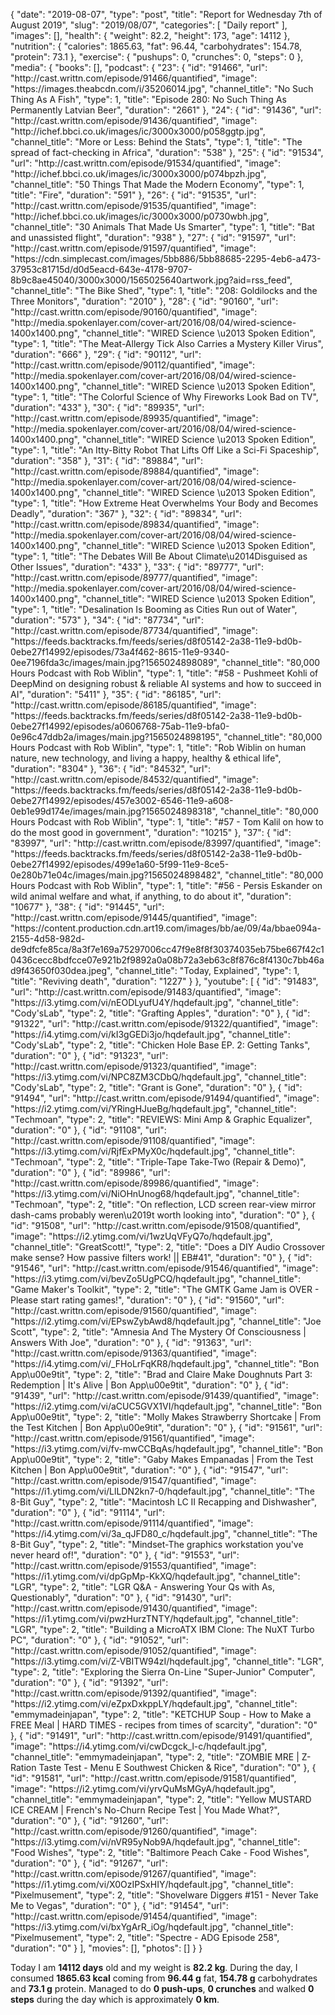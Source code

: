 {
    "date": "2019-08-07",
    "type": "post",
    "title": "Report for Wednesday 7th of August 2019",
    "slug": "2019\/08\/07",
    "categories": [
        "Daily report"
    ],
    "images": [],
    "health": {
        "weight": 82.2,
        "height": 173,
        "age": 14112
    },
    "nutrition": {
        "calories": 1865.63,
        "fat": 96.44,
        "carbohydrates": 154.78,
        "protein": 73.1
    },
    "exercise": {
        "pushups": 0,
        "crunches": 0,
        "steps": 0
    },
    "media": {
        "books": [],
        "podcast": {
            "23": {
                "id": "91466",
                "url": "http:\/\/cast.writtn.com\/episode\/91466\/quantified",
                "image": "https:\/\/images.theabcdn.com\/i\/35206014.jpg",
                "channel_title": "No Such Thing As A Fish",
                "type": 1,
                "title": "Episode 280: No Such Thing As Permanently Latvian Beer",
                "duration": "2661"
            },
            "24": {
                "id": "91436",
                "url": "http:\/\/cast.writtn.com\/episode\/91436\/quantified",
                "image": "http:\/\/ichef.bbci.co.uk\/images\/ic\/3000x3000\/p058ggtp.jpg",
                "channel_title": "More or Less: Behind the Stats",
                "type": 1,
                "title": "The spread of fact-checking in Africa",
                "duration": "538"
            },
            "25": {
                "id": "91534",
                "url": "http:\/\/cast.writtn.com\/episode\/91534\/quantified",
                "image": "http:\/\/ichef.bbci.co.uk\/images\/ic\/3000x3000\/p074bpzh.jpg",
                "channel_title": "50 Things That Made the Modern Economy",
                "type": 1,
                "title": "Fire",
                "duration": "591"
            },
            "26": {
                "id": "91535",
                "url": "http:\/\/cast.writtn.com\/episode\/91535\/quantified",
                "image": "http:\/\/ichef.bbci.co.uk\/images\/ic\/3000x3000\/p0730wbh.jpg",
                "channel_title": "30 Animals That Made Us Smarter",
                "type": 1,
                "title": "Bat and unassisted flight",
                "duration": "938"
            },
            "27": {
                "id": "91597",
                "url": "http:\/\/cast.writtn.com\/episode\/91597\/quantified",
                "image": "https:\/\/cdn.simplecast.com\/images\/5bb886\/5bb88685-2295-4eb6-a473-37953c81715d\/d0d5eacd-643e-4178-9707-8b9c8ae45040\/3000x3000\/1565025640artwork.jpg?aid=rss_feed",
                "channel_title": "The Bike Shed",
                "type": 1,
                "title": "208: Goldilocks and the Three Monitors",
                "duration": "2010"
            },
            "28": {
                "id": "90160",
                "url": "http:\/\/cast.writtn.com\/episode\/90160\/quantified",
                "image": "http:\/\/media.spokenlayer.com\/cover-art\/2016\/08\/04\/wired-science-1400x1400.png",
                "channel_title": "WIRED Science \u2013 Spoken Edition",
                "type": 1,
                "title": "The Meat-Allergy Tick Also Carries a Mystery Killer Virus",
                "duration": "666"
            },
            "29": {
                "id": "90112",
                "url": "http:\/\/cast.writtn.com\/episode\/90112\/quantified",
                "image": "http:\/\/media.spokenlayer.com\/cover-art\/2016\/08\/04\/wired-science-1400x1400.png",
                "channel_title": "WIRED Science \u2013 Spoken Edition",
                "type": 1,
                "title": "The Colorful Science of Why Fireworks Look Bad on TV",
                "duration": "433"
            },
            "30": {
                "id": "89935",
                "url": "http:\/\/cast.writtn.com\/episode\/89935\/quantified",
                "image": "http:\/\/media.spokenlayer.com\/cover-art\/2016\/08\/04\/wired-science-1400x1400.png",
                "channel_title": "WIRED Science \u2013 Spoken Edition",
                "type": 1,
                "title": "An Itty-Bitty Robot That Lifts Off Like a Sci-Fi Spaceship",
                "duration": "358"
            },
            "31": {
                "id": "89884",
                "url": "http:\/\/cast.writtn.com\/episode\/89884\/quantified",
                "image": "http:\/\/media.spokenlayer.com\/cover-art\/2016\/08\/04\/wired-science-1400x1400.png",
                "channel_title": "WIRED Science \u2013 Spoken Edition",
                "type": 1,
                "title": "How Extreme Heat Overwhelms Your Body and Becomes Deadly",
                "duration": "367"
            },
            "32": {
                "id": "89834",
                "url": "http:\/\/cast.writtn.com\/episode\/89834\/quantified",
                "image": "http:\/\/media.spokenlayer.com\/cover-art\/2016\/08\/04\/wired-science-1400x1400.png",
                "channel_title": "WIRED Science \u2013 Spoken Edition",
                "type": 1,
                "title": "The Debates Will Be About Climate\u2014Disguised as Other Issues",
                "duration": "433"
            },
            "33": {
                "id": "89777",
                "url": "http:\/\/cast.writtn.com\/episode\/89777\/quantified",
                "image": "http:\/\/media.spokenlayer.com\/cover-art\/2016\/08\/04\/wired-science-1400x1400.png",
                "channel_title": "WIRED Science \u2013 Spoken Edition",
                "type": 1,
                "title": "Desalination Is Booming as Cities Run out of Water",
                "duration": "573"
            },
            "34": {
                "id": "87734",
                "url": "http:\/\/cast.writtn.com\/episode\/87734\/quantified",
                "image": "https:\/\/feeds.backtracks.fm\/feeds\/series\/d8f05142-2a38-11e9-bd0b-0ebe27f14992\/episodes\/73a4f462-8615-11e9-9340-0ee7196fda3c\/images\/main.jpg?1565024898089",
                "channel_title": "80,000 Hours Podcast with Rob Wiblin",
                "type": 1,
                "title": "#58 - Pushmeet Kohli of DeepMind on designing robust & reliable AI systems and how to succeed in AI",
                "duration": "5411"
            },
            "35": {
                "id": "86185",
                "url": "http:\/\/cast.writtn.com\/episode\/86185\/quantified",
                "image": "https:\/\/feeds.backtracks.fm\/feeds\/series\/d8f05142-2a38-11e9-bd0b-0ebe27f14992\/episodes\/a0606768-75ab-11e9-bfa0-0e96c47ddb2a\/images\/main.jpg?1565024898195",
                "channel_title": "80,000 Hours Podcast with Rob Wiblin",
                "type": 1,
                "title": "Rob Wiblin on human nature, new technology, and living a happy, healthy & ethical life",
                "duration": "8304"
            },
            "36": {
                "id": "84532",
                "url": "http:\/\/cast.writtn.com\/episode\/84532\/quantified",
                "image": "https:\/\/feeds.backtracks.fm\/feeds\/series\/d8f05142-2a38-11e9-bd0b-0ebe27f14992\/episodes\/457e3002-6546-11e9-a608-0eb1e99d174e\/images\/main.jpg?1565024898318",
                "channel_title": "80,000 Hours Podcast with Rob Wiblin",
                "type": 1,
                "title": "#57 - Tom Kalil on how to do the most good in government",
                "duration": "10215"
            },
            "37": {
                "id": "83997",
                "url": "http:\/\/cast.writtn.com\/episode\/83997\/quantified",
                "image": "https:\/\/feeds.backtracks.fm\/feeds\/series\/d8f05142-2a38-11e9-bd0b-0ebe27f14992\/episodes\/499e1a60-5f99-11e9-8ce5-0e280b71e04c\/images\/main.jpg?1565024898482",
                "channel_title": "80,000 Hours Podcast with Rob Wiblin",
                "type": 1,
                "title": "#56 - Persis Eskander on wild animal welfare and what, if anything, to do about it",
                "duration": "10677"
            },
            "38": {
                "id": "91445",
                "url": "http:\/\/cast.writtn.com\/episode\/91445\/quantified",
                "image": "https:\/\/content.production.cdn.art19.com\/images\/bb\/ae\/09\/4a\/bbae094a-2155-4d58-982d-de9dfcfe85ca\/8a3f7e169a75297006cc47f9e8f8f30374035eb75be667f42c10436cecc8bdfcce07e921b2f9892a0a08b72a3eb63c8f876c8f4130c7bb46ad9f43650f030dea.jpeg",
                "channel_title": "Today, Explained",
                "type": 1,
                "title": "Reviving death",
                "duration": "1227"
            }
        },
        "youtube": [
            {
                "id": "91483",
                "url": "http:\/\/cast.writtn.com\/episode\/91483\/quantified",
                "image": "https:\/\/i3.ytimg.com\/vi\/nEODLyufU4Y\/hqdefault.jpg",
                "channel_title": "Cody'sLab",
                "type": 2,
                "title": "Grafting Apples",
                "duration": "0"
            },
            {
                "id": "91322",
                "url": "http:\/\/cast.writtn.com\/episode\/91322\/quantified",
                "image": "https:\/\/i4.ytimg.com\/vi\/kI3gGEDi3jo\/hqdefault.jpg",
                "channel_title": "Cody'sLab",
                "type": 2,
                "title": "Chicken Hole Base EP. 2: Getting Tanks",
                "duration": "0"
            },
            {
                "id": "91323",
                "url": "http:\/\/cast.writtn.com\/episode\/91323\/quantified",
                "image": "https:\/\/i3.ytimg.com\/vi\/NPC8ZM3CDbQ\/hqdefault.jpg",
                "channel_title": "Cody'sLab",
                "type": 2,
                "title": "Grant is Gone",
                "duration": "0"
            },
            {
                "id": "91494",
                "url": "http:\/\/cast.writtn.com\/episode\/91494\/quantified",
                "image": "https:\/\/i2.ytimg.com\/vi\/YRingHJueBg\/hqdefault.jpg",
                "channel_title": "Techmoan",
                "type": 2,
                "title": "REVIEWS: Mini Amp & Graphic Equalizer",
                "duration": "0"
            },
            {
                "id": "91108",
                "url": "http:\/\/cast.writtn.com\/episode\/91108\/quantified",
                "image": "https:\/\/i3.ytimg.com\/vi\/RjfExPMyX0c\/hqdefault.jpg",
                "channel_title": "Techmoan",
                "type": 2,
                "title": "Triple-Tape Take-Two (Repair & Demo)",
                "duration": "0"
            },
            {
                "id": "89986",
                "url": "http:\/\/cast.writtn.com\/episode\/89986\/quantified",
                "image": "https:\/\/i3.ytimg.com\/vi\/NiOHnUnog68\/hqdefault.jpg",
                "channel_title": "Techmoan",
                "type": 2,
                "title": "On reflection, LCD screen rear-view mirror dash-cams probably weren\u2019t worth looking into",
                "duration": "0"
            },
            {
                "id": "91508",
                "url": "http:\/\/cast.writtn.com\/episode\/91508\/quantified",
                "image": "https:\/\/i2.ytimg.com\/vi\/1wzUqVFyQ7o\/hqdefault.jpg",
                "channel_title": "GreatScott!",
                "type": 2,
                "title": "Does a DIY Audio Crossover make sense? How passive filters work! || EB#41",
                "duration": "0"
            },
            {
                "id": "91546",
                "url": "http:\/\/cast.writtn.com\/episode\/91546\/quantified",
                "image": "https:\/\/i3.ytimg.com\/vi\/bevZo5UgPCQ\/hqdefault.jpg",
                "channel_title": "Game Maker's Toolkit",
                "type": 2,
                "title": "The GMTK Game Jam is OVER - Please start rating games!",
                "duration": "0"
            },
            {
                "id": "91560",
                "url": "http:\/\/cast.writtn.com\/episode\/91560\/quantified",
                "image": "https:\/\/i2.ytimg.com\/vi\/EPswZybAwd8\/hqdefault.jpg",
                "channel_title": "Joe Scott",
                "type": 2,
                "title": "Amnesia And The Mystery Of Consciousness | Answers With Joe",
                "duration": "0"
            },
            {
                "id": "91363",
                "url": "http:\/\/cast.writtn.com\/episode\/91363\/quantified",
                "image": "https:\/\/i4.ytimg.com\/vi\/_FHoLrFqKR8\/hqdefault.jpg",
                "channel_title": "Bon App\u00e9tit",
                "type": 2,
                "title": "Brad and Claire Make Doughnuts Part 3: Redemption | It's Alive | Bon App\u00e9tit",
                "duration": "0"
            },
            {
                "id": "91439",
                "url": "http:\/\/cast.writtn.com\/episode\/91439\/quantified",
                "image": "https:\/\/i2.ytimg.com\/vi\/aCUC5GVX1VI\/hqdefault.jpg",
                "channel_title": "Bon App\u00e9tit",
                "type": 2,
                "title": "Molly Makes Strawberry Shortcake | From the Test Kitchen | Bon App\u00e9tit",
                "duration": "0"
            },
            {
                "id": "91561",
                "url": "http:\/\/cast.writtn.com\/episode\/91561\/quantified",
                "image": "https:\/\/i3.ytimg.com\/vi\/fv-mwCCBqAs\/hqdefault.jpg",
                "channel_title": "Bon App\u00e9tit",
                "type": 2,
                "title": "Gaby Makes Empanadas | From the Test Kitchen | Bon App\u00e9tit",
                "duration": "0"
            },
            {
                "id": "91547",
                "url": "http:\/\/cast.writtn.com\/episode\/91547\/quantified",
                "image": "https:\/\/i1.ytimg.com\/vi\/LlLDN2kn7-0\/hqdefault.jpg",
                "channel_title": "The 8-Bit Guy",
                "type": 2,
                "title": "Macintosh LC II Recapping and Dishwasher",
                "duration": "0"
            },
            {
                "id": "91114",
                "url": "http:\/\/cast.writtn.com\/episode\/91114\/quantified",
                "image": "https:\/\/i4.ytimg.com\/vi\/3a_qJFD80_c\/hqdefault.jpg",
                "channel_title": "The 8-Bit Guy",
                "type": 2,
                "title": "Mindset-The graphics workstation you've never heard of!",
                "duration": "0"
            },
            {
                "id": "91553",
                "url": "http:\/\/cast.writtn.com\/episode\/91553\/quantified",
                "image": "https:\/\/i1.ytimg.com\/vi\/dpGpMp-KkXQ\/hqdefault.jpg",
                "channel_title": "LGR",
                "type": 2,
                "title": "LGR Q&A - Answering Your Qs with As, Questionably",
                "duration": "0"
            },
            {
                "id": "91430",
                "url": "http:\/\/cast.writtn.com\/episode\/91430\/quantified",
                "image": "https:\/\/i1.ytimg.com\/vi\/pwzHurzTNTY\/hqdefault.jpg",
                "channel_title": "LGR",
                "type": 2,
                "title": "Building a MicroATX IBM Clone: The NuXT Turbo PC",
                "duration": "0"
            },
            {
                "id": "91052",
                "url": "http:\/\/cast.writtn.com\/episode\/91052\/quantified",
                "image": "https:\/\/i3.ytimg.com\/vi\/Z-VBITW94zI\/hqdefault.jpg",
                "channel_title": "LGR",
                "type": 2,
                "title": "Exploring the Sierra On-Line \"Super-Junior\" Computer",
                "duration": "0"
            },
            {
                "id": "91392",
                "url": "http:\/\/cast.writtn.com\/episode\/91392\/quantified",
                "image": "https:\/\/i2.ytimg.com\/vi\/eZpxDxkppLY\/hqdefault.jpg",
                "channel_title": "emmymadeinjapan",
                "type": 2,
                "title": "KETCHUP Soup - How to Make a FREE Meal | HARD TIMES - recipes from times of scarcity",
                "duration": "0"
            },
            {
                "id": "91491",
                "url": "http:\/\/cast.writtn.com\/episode\/91491\/quantified",
                "image": "https:\/\/i4.ytimg.com\/vi\/cwDcgck_l-c\/hqdefault.jpg",
                "channel_title": "emmymadeinjapan",
                "type": 2,
                "title": "ZOMBIE MRE | Z-Ration Taste Test - Menu E Southwest Chicken & Rice",
                "duration": "0"
            },
            {
                "id": "91581",
                "url": "http:\/\/cast.writtn.com\/episode\/91581\/quantified",
                "image": "https:\/\/i2.ytimg.com\/vi\/yrvQuMsMGyA\/hqdefault.jpg",
                "channel_title": "emmymadeinjapan",
                "type": 2,
                "title": "Yellow MUSTARD ICE CREAM | French's No-Churn Recipe Test | You Made What?",
                "duration": "0"
            },
            {
                "id": "91260",
                "url": "http:\/\/cast.writtn.com\/episode\/91260\/quantified",
                "image": "https:\/\/i3.ytimg.com\/vi\/nVR95yNob9A\/hqdefault.jpg",
                "channel_title": "Food Wishes",
                "type": 2,
                "title": "Baltimore Peach Cake - Food Wishes",
                "duration": "0"
            },
            {
                "id": "91267",
                "url": "http:\/\/cast.writtn.com\/episode\/91267\/quantified",
                "image": "https:\/\/i1.ytimg.com\/vi\/X0OzIPSxHIY\/hqdefault.jpg",
                "channel_title": "Pixelmusement",
                "type": 2,
                "title": "Shovelware Diggers #151 - Never Take Me to Vegas",
                "duration": "0"
            },
            {
                "id": "91454",
                "url": "http:\/\/cast.writtn.com\/episode\/91454\/quantified",
                "image": "https:\/\/i3.ytimg.com\/vi\/bxYgArR_iOg\/hqdefault.jpg",
                "channel_title": "Pixelmusement",
                "type": 2,
                "title": "Spectre - ADG Episode 258",
                "duration": "0"
            }
        ],
        "movies": [],
        "photos": []
    }
}

Today I am <strong>14112 days</strong> old and my weight is <strong>82.2 kg</strong>. During the day, I consumed <strong>1865.63 kcal</strong> coming from <strong>96.44 g</strong> fat, <strong>154.78 g</strong> carbohydrates and <strong>73.1 g</strong> protein. Managed to do <strong>0 push-ups</strong>, <strong>0 crunches</strong> and walked <strong>0 steps</strong> during the day which is approximately <strong>0 km</strong>.
